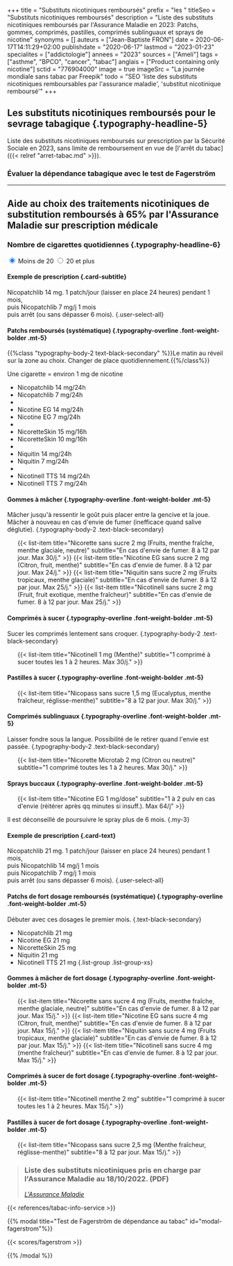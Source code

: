 +++
title = "Substituts nicotiniques remboursés"
prefix = "les "
titleSeo = "Substituts nicotiniques remboursés"
description = "Liste des substituts nicotiniques remboursés par l'Assurance Maladie en 2023: Patchs, gommes, comprimés, pastilles, comprimés sublinguaux et sprays de nicotine"
synonyms = []
auteurs = ["Jean-Baptiste FRON"]
date = 2020-06-17T14:11:29+02:00
publishdate = "2020-06-17"
lastmod = "2023-01-23"
specialites = ["addictologie"]
annees = "2023"
sources = ["Ameli"]
tags = ["asthme", "BPCO", "cancer", "tabac"]
anglais = ["Product containing only nicotine"]
sctid = "776904000"
image = true
imageSrc = "La journée mondiale sans tabac par Freepik"
todo = "SEO 'liste des substituts nicotiniques remboursables par l'assurance maladie', 'substitut nicotinique remboursé'"
+++

## Les substituts nicotiniques remboursés pour le sevrage tabagique {.typography-headline-5}

Liste des substituts nicotiniques remboursés sur prescription par la Sécurité Sociale en 2023, sans limite de remboursement en vue de [l'arrêt du tabac]({{< relref "arret-tabac.md" >}}).

<div class="card card-body card-primary-action rounded-lg mw-248" role="button" data-toggle="modal" data-target="#modal-fagerstrom" style="background: var(--bg-hex)">
  <h3 class="card-title">Évaluer la dépendance tabagique avec le test de Fagerström</h3>
</div>
<hr class="my-5">

## Aide au choix des traitements nicotiniques de substitution remboursés à 65% par l'Assurance Maladie sur prescription médicale

<div class="my-4" style="max-width: 800px">

### Nombre de cigarettes quotidiennes {.typography-headline-6}

<div class="d-flex my-3">
  <label class="radio-card m-3" data-toggle="collapse" data-target="#patchs-moins20">
    <input type="radio" name="demo" class="card-input-element d-none" id="moins20" checked required>
    <span class="card card-primary-action rounded-lg card-body d-flex flex-row justify-content-center align-items-center">
      Moins de 20
    </span>
  </label>
  <label class="radio-card m-3" data-toggle="collapse" data-target="#patchs-plus20">
    <input type="radio" name="demo" class="card-input-element d-none" value="plus20">
    <span class="card card-primary-action rounded-lg card-body d-flex flex-row justify-content-center align-items-center">
      20 et plus
    </span>
  </label>
</div>
</div>
<div class="accordion" id="accordionExample" style="max-width: 800px">
  <div class="collapse show" id="patchs-moins20" data-parent="#accordionExample">
    <div class="card card-body rounded px-3 mb-3">

#### Exemple de prescription {.card-subtitle}

Nicopatchlib 14 mg. 1 patch/jour (laisser en place 24 heures) pendant 1 mois,  
puis Nicopatchlib 7 mg/j 1 mois  
puis arrêt (ou sans dépasser 6 mois).
{.user-select-all}

</div>

#### Patchs remboursés (systématique) {.typography-overline .font-weight-bolder .mt-5}

{{%class "typography-body-2 text-black-secondary" %}}Le matin au réveil sur la zone au choix. Changer de place quotidiennement.{{%/class%}}

Une cigarette = environ 1 mg de nicotine

<ul class="list-group list-group-xs"><!--Pierre Fabre-->
  <li class="list-group-item">Nicopatchlib 14 mg<span class="text-muted">/24h</span></li>
  <li class="list-group-item">Nicopatchlib 7 mg<span class="text-muted">/24h</span></li>
  <li class="list-group-divider"></li><!--EG Labo-->
  <li class="list-group-item">Nicotine EG 14 mg<span class="text-muted">/24h</span></li>
  <li class="list-group-item">Nicotine EG 7 mg<span class="text-muted">/24h</span></li>
  <li class="list-group-divider"></li><!--Johnson & Johnson, 16h-->
  <li class="list-group-item">NicoretteSkin 15 mg<span class="text-muted">/16h</span></li>
  <li class="list-group-item">NicoretteSkin 10 mg<span class="text-muted">/16h</span></li>
  <li class="list-group-divider"></li><!--Omega Pharma-->
  <li class="list-group-item">Niquitin 14 mg<span class="text-muted">/24h</span></li>
  <li class="list-group-item">Niquitin 7 mg<span class="text-muted">/24h</span></li>
  <li class="list-group-divider"></li><!--GlaxoSmithKline-->
  <li class="list-group-item">Nicotinell TTS 14 mg<span class="text-muted">/24h</span></li>
  <li class="list-group-item">Nicotinell TTS 7 mg<span class="text-muted">/24h</span></li>
</ul>

#### Gommes à mâcher {.typography-overline .font-weight-bolder .mt-5}

Mâcher jusqu'à ressentir le goût puis placer entre la gencive et la joue. Mâcher à nouveau en cas d'envie de fumer (inefficace quand salive déglutie).
{.typography-body-2 .text-black-secondary}

<ul class="list-group">
  {{< list-item title="Nicorette sans sucre 2 mg (Fruits, menthe fraîche, menthe glaciale, neutre)" subtitle="En cas d'envie de fumer. 8 à 12 par jour. Max 30/j." >}}
  {{< list-item title="Nicotine EG sans sucre 2 mg (Citron, fruit, menthe)" subtitle="En cas d'envie de fumer. 8 à 12 par jour. Max 24/j." >}}
  {{< list-item title="Niquitin sans sucre 2 mg (Fruits tropicaux, menthe glaciale)" subtitle="En cas d'envie de fumer. 8 à 12 par jour. Max 25/j." >}}
  {{< list-item title="Nicotinell sans sucre 2 mg (Fruit, fruit exotique, menthe fraîcheur)" subtitle="En cas d'envie de fumer. 8 à 12 par jour. Max 25/j." >}}
</ul>
<!-- Comprimés à sucer -->

#### Comprimés à sucer {.typography-overline .font-weight-bolder .mt-5}

Sucer les comprimés lentement sans croquer.
{.typography-body-2 .text-black-secondary}

<ul class="list-group">
{{< list-item title="Nicotinell 1 mg (Menthe)" subtitle="1 comprimé à sucer toutes les 1 à 2 heures. Max 30/j." >}}
</ul>

<!-- Pastilles à sucer -->
#### Pastilles à sucer {.typography-overline .font-weight-bolder .mt-5}

<ul class="list-group">
  {{< list-item title="Nicopass sans sucre 1,5 mg (Eucalyptus, menthe fraîcheur, réglisse-menthe)" subtitle="8 à 12 par jour. Max 30/j." >}}
</ul>
<!-- Cp sublinguaux -->

#### Comprimés sublinguaux {.typography-overline .font-weight-bolder .mt-5}

Laisser fondre sous la langue. Possibilité de le retirer quand l'envie est passée.
{.typography-body-2 .text-black-secondary}

<ul class="list-group">
  {{< list-item title="Nicorette Microtab 2 mg (Citron ou neutre)" subtitle="1 comprimé toutes les 1 à 2 heures. Max 30/j." >}}
</ul>

<!-- Sprays buccaux -->
#### Sprays buccaux {.typography-overline .font-weight-bolder .mt-5}

<ul class="list-group">
  {{< list-item title="Nicotine EG 1 mg/dose" subtitle="1 à 2 pulv en cas d'envie (réitérer après qq minutes si insuff.). Max 64/j" >}}
</ul>

Il est déconseillé de poursuivre le spray plus de 6 mois.
{.my-3}

</div>
<!--+20-->
<div class="collapse" id="patchs-plus20" data-parent="#accordionExample">
  <div class="card card-body rounded px-3 mb-3">

#### Exemple de prescription {.card-text}

Nicopatchlib 21 mg. 1 patch/jour (laisser en place 24 heures) pendant 1 mois,  
puis Nicopatchlib 14 mg/j 1 mois  
puis Nicopatchlib 7 mg/j 1 mois  
puis arrêt (ou sans dépasser 6 mois).
{.user-select-all}
</div>

#### Patchs de fort dosage remboursés (systématique) {.typography-overline .font-weight-bolder .mt-5}

Débuter avec ces dosages le premier mois.
{.text-black-secondary}

- Nicopatchlib 21 mg
- Nicotine EG 21 mg
- NicoretteSkin 25 mg
- Niquitin 21 mg
- Nicotinell TTS 21 mg
{.list-group .list-group-xs}

#### Gommes à mâcher de fort dosage {.typography-overline .font-weight-bolder .mt-5}

<ul class="list-group">
  {{< list-item title="Nicorette sans sucre 4 mg (Fruits, menthe fraîche, menthe glaciale, neutre)" subtitle="En cas d'envie de fumer. 8 à 12 par jour. Max 15/j." >}}
  {{< list-item title="Nicotine EG sans sucre 4 mg (Citron, fruit, menthe)" subtitle="En cas d'envie de fumer. 8 à 12 par jour. Max 15/j." >}}
  {{< list-item title="Niquitin sans sucre 4 mg (Fruits tropicaux, menthe glaciale)" subtitle="En cas d'envie de fumer. 8 à 12 par jour. Max 15/j." >}}
  {{< list-item title="Nicotinell sans sucre 4 mg (menthe fraîcheur)" subtitle="En cas d'envie de fumer. 8 à 12 par jour. Max 15/j." >}}
</ul>

#### Comprimés à sucer de fort dosage {.typography-overline .font-weight-bolder .mt-5}

<ul class="list-group">
  {{< list-item title="Nicotinell menthe 2 mg" subtitle="1 comprimé à sucer toutes les 1 à 2 heures. Max 15/j." >}}
</ul>

#### Pastilles à sucer de fort dosage {.typography-overline .font-weight-bolder .mt-5}

<ul class="list-group">
  {{< list-item title="Nicopass sans sucre 2,5 mg (Menthe fraîcheur, réglisse-menthe)" subtitle="8 à 12 par jour. Max 15/j." >}}
</ul>
</div>
</div>
<blockquote class="blockquote mt-5">
  <h3 class="typography-body-2 mb-0">Liste des substituts nicotiniques pris en charge par l'Assurance Maladie au 18/10/2022. (PDF)</h3>
  <footer class="blockquote-footer">
    <cite title="Ameli"><a
        href="https://www.ameli.fr/content/liste-des-substituts-nicotiniques-pris-en-charge-par-l-assurance-maladie"
        rel="external nofollow noopener">L'Assurance Maladie</a></cite>
  </footer>
</blockquote>

{{< references/tabac-info-service >}}

{{% modal title="Test de Fagerström de dépendance au tabac" id="modal-fagerstrom"%}}

{{< scores/fagerstrom >}}

{{% /modal %}}
